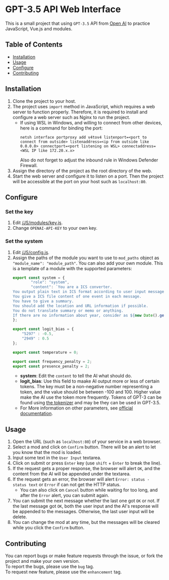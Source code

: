 # GPT-3.5 API Web Interface
This is a small project that using `GPT-3.5` API from [Open AI](https://openai.com/) to practice JavaScript, Vue.js and modules.

## Table of Contents
   - [Installation](#Installation)
   - [Usage](#Usage)
   - [Configure](#Configure)
   - [Contributing](#Contributing)

## Installation
1. Clone the project to your host.
2. The project uses `import` method in JavaScript, which requires a web server to function properly. Therefore, it is required to install and configure a web server such as Nginx to run the project.
	- If using WSL in Windows, and willing to connect from other devices, here is a command for binding the port:
		```
		netsh interface portproxy add v4tov4 listenport=<port to connect from outside> listenaddress=<ip from outside like 0.0.0.0> connectport=<port listening on WSL> connectaddress=<WSL IP like 172.20.x.x>
		```
		Also do not forget to adjust the inbound rule in Windows Defender Firewall.
3. Assign the directory of the project as the root directory of the web.
4. Start the web server and configure it to listen on a port. Then the project will be accessible at the port on your host such as `localhost:80`.
	
## Configure

### Set the key
1. Edit [/JS/modules/key.js](/JS/modules/key.js).
2. Change `OPENAI-API-KEY` to your own key.
	
### Set the system
1. Edit [/JS/config.js](/JS/config.js).
2. Assign the paths of the module you want to use to `mod_paths` object as `"module_name": "module_path"`. You can also add your own module.
	This is a template of a module with the supported parameters:
	```JavaScript
	export const system = {
			"role": "system",
			"content": `You are a ICS converter.
	You output plain text in ICS format according to user input messages without other text.
	You give a ICS file content of one event in each message.
	You have to give a summary.
	You should add the location and URL information if possible.
	You do not translate summary or memo or anything.
	If there are no information about year, consider as ${new Date().getFullYear()}.`
	};

	export const logit_bias = {
		"5297" : -0.5,
		"2949" : 0.5
	};

	export const temperature = 0;

	export const frequency_penalty = 2;
	export const presence_penalty = 2;
	```
	- **system**: Edit the `content` to tell the AI what should do.
	- **logit_bias**: Use this field to maake AI output more or less of certain tokens. The key must be a non-negative number representing a token, and the value should be between -100 and 100. Higher value make the AI use the token more frequently. Tokens of GPT-3 can be found using [the tokenizer](https://platform.openai.com/tokenizer) and may be they can be used in GPT-3.5.
	- For More information on other parameters, see [official documentation](https://platform.openai.com/docs/api-reference/chat).

## Usage
1. Open the URL (such as `localhost:80`) of your service in a web browser.
2. Select a mod and click on `Confirm` button. There will be an alert to let you know that the mod is loaded.
3. Input some text in the `User Input` textarea.
4. Click on submit or press `Enter` key (use `shift` + `Enter` to break the line).
5. If the request gets a proper response, the browser will alert `OK`, and the content from the AI will be appended under the textarea.
6. If the request gets an error, the browser will alert `Error: status - status text` or `Error` if can not get the HTTP status.
	- You can also click on `Cancel` button while waiting for too long, and after the `Error` alert, you can submit again.
7. You can submit the next message whether the last one got `OK` or not. If the last message got `OK`, both the user input and the AI's response will be appended to the messages. Otherwise, the last user input will be delete.
8. You can change the mod at any time, but the messages will be cleared while you click the `Confirm` button.

## Contributing
You can report bugs or make feature requests through the issue, or fork the project and make your own version.  
To report the bugs, please use the `bug` tag.  
To request new feature, please use the `enhancement` tag.
